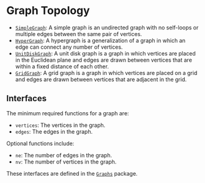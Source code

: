 # Graph Topology

* [`SimpleGraph`](https://juliagraphs.org/Graphs.jl/dev/core_functions/simplegraphs/#Graphs.SimpleGraphs.SimpleGraph): A simple graph is an undirected graph with no self-loops or multiple edges between the same pair of vertices.
* [`HyperGraph`](@ref): A hypergraph is a generalization of a graph in which an edge can connect any number of vertices.
* [`UnitDiskGraph`](@ref): A unit disk graph is a graph in which vertices are placed in the Euclidean plane and edges are drawn between vertices that are within a fixed distance of each other.
* [`GridGraph`](@ref): A grid graph is a graph in which vertices are placed on a grid and edges are drawn between vertices that are adjacent in the grid.

## Interfaces
The minimum required functions for a graph are:
- `vertices`: The vertices in the graph.
- `edges`: The edges in the graph.

Optional functions include:
- `ne`: The number of edges in the graph.
- `nv`: The number of vertices in the graph.

These interfaces are defined in the [`Graphs`](https://juliagraphs.org/Graphs.jl/dev/) package.